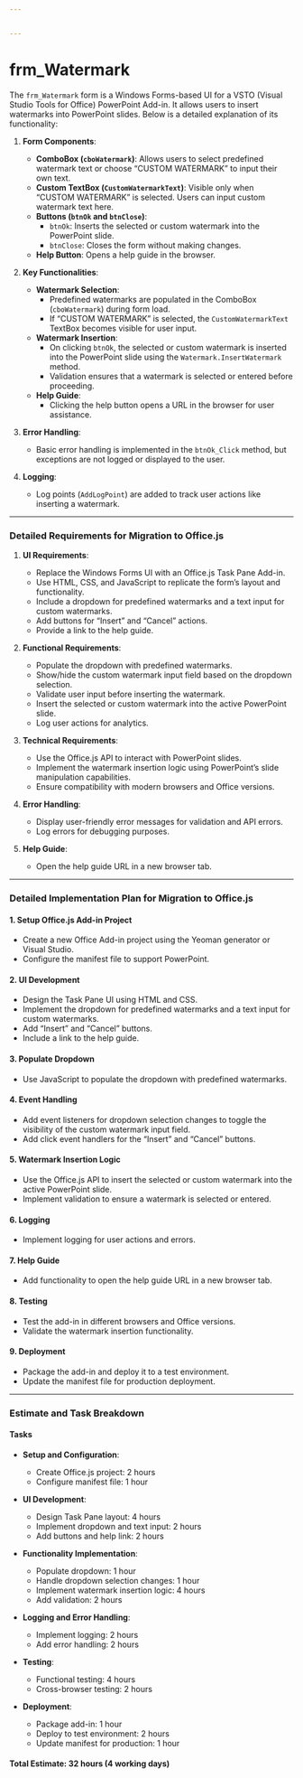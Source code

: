 ```yaml
---


---
```


<h1 id="frm_watermark">frm_Watermark</h1>
<p>The  <code>frm_Watermark</code>  form is a Windows Forms-based UI for a VSTO (Visual Studio Tools for Office) PowerPoint Add-in. It allows users to insert watermarks into PowerPoint slides. Below is a detailed explanation of its functionality:</p>
<ol>
<li>
<p><strong>Form Components</strong>:</p>
<ul>
<li><strong>ComboBox (<code>cboWatermark</code>)</strong>: Allows users to select predefined watermark text or choose “CUSTOM WATERMARK” to input their own text.</li>
<li><strong>Custom TextBox (<code>CustomWatermarkText</code>)</strong>: Visible only when “CUSTOM WATERMARK” is selected. Users can input custom watermark text here.</li>
<li><strong>Buttons (<code>btnOk</code>  and  <code>btnClose</code>)</strong>:
<ul>
<li><code>btnOk</code>: Inserts the selected or custom watermark into the PowerPoint slide.</li>
<li><code>btnClose</code>: Closes the form without making changes.</li>
</ul>
</li>
<li><strong>Help Button</strong>: Opens a help guide in the browser.</li>
</ul>
</li>
<li>
<p><strong>Key Functionalities</strong>:</p>
<ul>
<li><strong>Watermark Selection</strong>:
<ul>
<li>Predefined watermarks are populated in the ComboBox (<code>cboWatermark</code>) during form load.</li>
<li>If “CUSTOM WATERMARK” is selected, the  <code>CustomWatermarkText</code>  TextBox becomes visible for user input.</li>
</ul>
</li>
<li><strong>Watermark Insertion</strong>:
<ul>
<li>On clicking  <code>btnOk</code>, the selected or custom watermark is inserted into the PowerPoint slide using the  <code>Watermark.InsertWatermark</code>  method.</li>
<li>Validation ensures that a watermark is selected or entered before proceeding.</li>
</ul>
</li>
<li><strong>Help Guide</strong>:
<ul>
<li>Clicking the help button opens a URL in the browser for user assistance.</li>
</ul>
</li>
</ul>
</li>
<li>
<p><strong>Error Handling</strong>:</p>
<ul>
<li>Basic error handling is implemented in the  <code>btnOk_Click</code>  method, but exceptions are not logged or displayed to the user.</li>
</ul>
</li>
<li>
<p><strong>Logging</strong>:</p>
<ul>
<li>Log points (<code>AddLogPoint</code>) are added to track user actions like inserting a watermark.</li>
</ul>
</li>
</ol>
<hr>
<h3 id="detailed-requirements-for-migration-to-office.js">Detailed Requirements for Migration to Office.js</h3>
<ol>
<li>
<p><strong>UI Requirements</strong>:</p>
<ul>
<li>Replace the Windows Forms UI with an Office.js Task Pane Add-in.</li>
<li>Use HTML, CSS, and JavaScript to replicate the form’s layout and functionality.</li>
<li>Include a dropdown for predefined watermarks and a text input for custom watermarks.</li>
<li>Add buttons for “Insert” and “Cancel” actions.</li>
<li>Provide a link to the help guide.</li>
</ul>
</li>
<li>
<p><strong>Functional Requirements</strong>:</p>
<ul>
<li>Populate the dropdown with predefined watermarks.</li>
<li>Show/hide the custom watermark input field based on the dropdown selection.</li>
<li>Validate user input before inserting the watermark.</li>
<li>Insert the selected or custom watermark into the active PowerPoint slide.</li>
<li>Log user actions for analytics.</li>
</ul>
</li>
<li>
<p><strong>Technical Requirements</strong>:</p>
<ul>
<li>Use the Office.js API to interact with PowerPoint slides.</li>
<li>Implement the watermark insertion logic using PowerPoint’s slide manipulation capabilities.</li>
<li>Ensure compatibility with modern browsers and Office versions.</li>
</ul>
</li>
<li>
<p><strong>Error Handling</strong>:</p>
<ul>
<li>Display user-friendly error messages for validation and API errors.</li>
<li>Log errors for debugging purposes.</li>
</ul>
</li>
<li>
<p><strong>Help Guide</strong>:</p>
<ul>
<li>Open the help guide URL in a new browser tab.</li>
</ul>
</li>
</ol>
<hr>
<h3 id="detailed-implementation-plan-for-migration-to-office.js">Detailed Implementation Plan for Migration to Office.js</h3>
<h4 id="setup-office.js-add-in-project">1.  <strong>Setup Office.js Add-in Project</strong></h4>
<ul>
<li>Create a new Office Add-in project using the Yeoman generator or Visual Studio.</li>
<li>Configure the manifest file to support PowerPoint.</li>
</ul>
<h4 id="ui-development">2.  <strong>UI Development</strong></h4>
<ul>
<li>Design the Task Pane UI using HTML and CSS.</li>
<li>Implement the dropdown for predefined watermarks and a text input for custom watermarks.</li>
<li>Add “Insert” and “Cancel” buttons.</li>
<li>Include a link to the help guide.</li>
</ul>
<h4 id="populate-dropdown">3.  <strong>Populate Dropdown</strong></h4>
<ul>
<li>Use JavaScript to populate the dropdown with predefined watermarks.</li>
</ul>
<h4 id="event-handling">4.  <strong>Event Handling</strong></h4>
<ul>
<li>Add event listeners for dropdown selection changes to toggle the visibility of the custom watermark input field.</li>
<li>Add click event handlers for the “Insert” and “Cancel” buttons.</li>
</ul>
<h4 id="watermark-insertion-logic">5.  <strong>Watermark Insertion Logic</strong></h4>
<ul>
<li>Use the Office.js API to insert the selected or custom watermark into the active PowerPoint slide.</li>
<li>Implement validation to ensure a watermark is selected or entered.</li>
</ul>
<h4 id="logging">6.  <strong>Logging</strong></h4>
<ul>
<li>Implement logging for user actions and errors.</li>
</ul>
<h4 id="help-guide">7.  <strong>Help Guide</strong></h4>
<ul>
<li>Add functionality to open the help guide URL in a new browser tab.</li>
</ul>
<h4 id="testing">8.  <strong>Testing</strong></h4>
<ul>
<li>Test the add-in in different browsers and Office versions.</li>
<li>Validate the watermark insertion functionality.</li>
</ul>
<h4 id="deployment">9.  <strong>Deployment</strong></h4>
<ul>
<li>Package the add-in and deploy it to a test environment.</li>
<li>Update the manifest file for production deployment.</li>
</ul>
<hr>
<h3 id="estimate-and-task-breakdown">Estimate and Task Breakdown</h3>
<h4 id="tasks"><strong>Tasks</strong></h4>
<ul>
<li>
<p><strong>Setup and Configuration</strong>:</p>
<ul>
<li>Create Office.js project: 2 hours</li>
<li>Configure manifest file: 1 hour</li>
</ul>
</li>
<li>
<p><strong>UI Development</strong>:</p>
<ul>
<li>Design Task Pane layout: 4 hours</li>
<li>Implement dropdown and text input: 2 hours</li>
<li>Add buttons and help link: 2 hours</li>
</ul>
</li>
<li>
<p><strong>Functionality Implementation</strong>:</p>
<ul>
<li>Populate dropdown: 1 hour</li>
<li>Handle dropdown selection changes: 1 hour</li>
<li>Implement watermark insertion logic: 4 hours</li>
<li>Add validation: 2 hours</li>
</ul>
</li>
<li>
<p><strong>Logging and Error Handling</strong>:</p>
<ul>
<li>Implement logging: 2 hours</li>
<li>Add error handling: 2 hours</li>
</ul>
</li>
<li>
<p><strong>Testing</strong>:</p>
<ul>
<li>Functional testing: 4 hours</li>
<li>Cross-browser testing: 2 hours</li>
</ul>
</li>
<li>
<p><strong>Deployment</strong>:</p>
<ul>
<li>Package add-in: 1 hour</li>
<li>Deploy to test environment: 2 hours</li>
<li>Update manifest for production: 1 hour</li>
</ul>
</li>
</ul>
<h4 id="total-estimate-32-hours-4-working-days"><strong>Total Estimate</strong>: 32 hours (4 working days)</h4>

